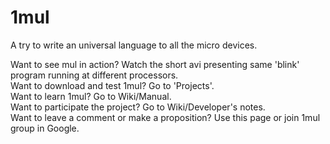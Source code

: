 # 1mul
A try to write an universal language to all the micro devices.  

Want to see mul in action? Watch the short avi presenting same 'blink' program running at different processors.  
Want to download and test 1mul? Go to 'Projects'.  
Want to learn 1mul? Go to Wiki/Manual.  
Want to participate the project? Go to Wiki/Developer's notes.  
Want to leave a comment or make a proposition? Use this page or join 1mul group in Google.  
